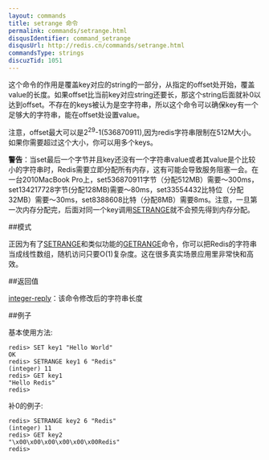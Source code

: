 ```yaml
---
layout: commands
title: setrange 命令
permalink: commands/setrange.html
disqusIdentifier: command_setrange
disqusUrl: http://redis.cn/commands/setrange.html
commandsType: strings
discuzTid: 1051
---
```


这个命令的作用是覆盖key对应的string的一部分，从指定的offset处开始，覆盖value的长度。如果offset比当前key对应string还要长，那这个string后面就补0以达到offset。不存在的keys被认为是空字符串，所以这个命令可以确保key有一个足够大的字符串，能在offset处设置value。

注意，offset最大可以是2<sup>29</sup>-1(536870911),因为redis字符串限制在512M大小。如果你需要超过这个大小，你可以用多个keys。

**警告**：当set最后一个字节并且key还没有一个字符串value或者其value是个比较小的字符串时，Redis需要立即分配所有内存，这有可能会导致服务阻塞一会。在一台2010MacBook Pro上，set536870911字节（分配512MB）需要～300ms，set134217728字节(分配128MB)需要～80ms，set33554432比特位（分配32MB）需要～30ms，set8388608比特（分配8MB）需要8ms。注意，一旦第一次内存分配完，后面对同一个key调用[SETRANGE](/commands/setrange.html)就不会预先得到内存分配。

##模式

正因为有了[SETRANGE](/commands/setrange.html)和类似功能的[GETRANGE](/commands/getrange.html)命令，你可以把Redis的字符串当成线性数组，随机访问只要O(1)复杂度。这在很多真实场景应用里非常快和高效。

##返回值

[integer-reply](/topics/protocol.html#integer-reply)：该命令修改后的字符串长度

##例子

基本使用方法:

	redis> SET key1 "Hello World"
	OK
	redis> SETRANGE key1 6 "Redis"
	(integer) 11
	redis> GET key1
	"Hello Redis"
	redis> 

补0的例子:

	redis> SETRANGE key2 6 "Redis"
	(integer) 11
	redis> GET key2
	"\x00\x00\x00\x00\x00\x00Redis"
	redis> 